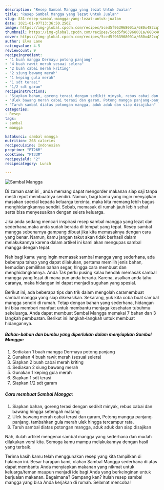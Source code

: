 ```yaml
---
description: "Resep Sambal Mangga yang lezat Untuk Jualan"
title: "Resep Sambal Mangga yang lezat Untuk Jualan"
slug: 831-resep-sambal-mangga-yang-lezat-untuk-jualan
date: 2021-01-07T13:36:50.256Z
image: https://img-global.cpcdn.com/recipes/5ced5f963968001a/680x482cq70/sambal-mangga-foto-resep-utama.jpg
thumbnail: https://img-global.cpcdn.com/recipes/5ced5f963968001a/680x482cq70/sambal-mangga-foto-resep-utama.jpg
cover: https://img-global.cpcdn.com/recipes/5ced5f963968001a/680x482cq70/sambal-mangga-foto-resep-utama.jpg
author: Elva Lane
ratingvalue: 4.5
reviewcount: 9
recipeingredient:
- "1 buah mangga Dermayu potong panjang"
- "4 buah rawit merah sesuai selera"
- "2 buah cabai merah kriting"
- "2 siung bawang merah"
- "1 keping gula merah"
- "1 sdt terasi"
- "1/2 sdt garam"
recipeinstructions:
- "Siapkan bahan, goreng terasi dengan sedikit minyak, rebus cabai dan bawang hingga setengah matang"
- "Ulek bawang merah cabai terasi dan garam, Potong mangga panjang-panjang, tambahkan gula merah ulek hingga tercampur rata."
- "Taruh sambal diatas potongan mangga, aduk aduk dan siap disajikan"
categories:
- Resep
tags:
- sambal
- mangga

katakunci: sambal mangga 
nutrition: 268 calories
recipecuisine: Indonesian
preptime: "PT26M"
cooktime: "PT33M"
recipeyield: "2"
recipecategory: Lunch

---
```



![Sambal Mangga](https://img-global.cpcdn.com/recipes/5ced5f963968001a/680x482cq70/sambal-mangga-foto-resep-utama.jpg)

Di zaman  saat ini , anda memang dapat mengorder makanan siap saji tanpa mesti repot membuatnya sendiri. Namun, bagi kamu yang ingin menyajikan masakan special kepada keluarga tercinta, maka kita memang lebih bagus menghidangkannya sendiri. Sebab, memasak di rumah jauh lebih sehat serta bisa menyesuaikan dengan selera keluarga.

Jika anda sedang mencari inspirasi resep sambal mangga yang lezat dan sederhana,maka anda sudah berada di tempat yang tepat. Resep sambal mangga  sebenarnya gampang dibuat jika kita memasaknya dengan cara yang benar. Namun, kamu jangan takut akan tidak berhasil dalam melakukannya 
karena dalam artikel ini kami akan mengupas sambal mangga dengan tepat.  



Nah bagi kamu yang ingin memasak sambal mangga yang sederhana, ada beberapa tahap yang dapat dilakukan, pertama memilih jenis bahan, kemudian pemilihan bahan segar, hingga cara membuat dan menghidangkannya. Anda Tak perlu pusing kalau hendak memasak sambal mangga yang lezat di mana pun anda berada. Karena, asalkan anda  tahu caranya, maka hidangan ini dapat menjadi suguhan yang spesial.

Berikut ini, ada beberapa tips dan trik dalam mengolah caramembuat sambal mangga yang siap dikreasikan. Sekarang, yuk kita coba buat sambal mangga sendiri di rumah. Tetap dengan bahan yang sederhana, hidangan ini bisa memberi manfaat untuk membantu menjaga kesehatan tubuhmu sekeluarga. Anda dapat membuat Sambal Mangga memakai 7 bahan dan 3 langkah pembuatan. Berikut ini langkah-langkah untuk membuat hidangannya.

<!--inarticleads1-->

##### Bahan-bahan dan bumbu yang diperlukan dalam menyiapkan Sambal Mangga:

1. Sediakan 1 buah mangga Dermayu potong panjang
1. Gunakan 4 buah rawit merah (sesuai selera)
1. Siapkan 2 buah cabai merah kriting
1. Sediakan 2 siung bawang merah
1. Gunakan 1 keping gula merah
1. Siapkan 1 sdt terasi
1. Siapkan 1/2 sdt garam




<!--inarticleads2-->

##### Cara membuat Sambal Mangga:

1. Siapkan bahan, goreng terasi dengan sedikit minyak, rebus cabai dan bawang hingga setengah matang
1. Ulek bawang merah cabai terasi dan garam, Potong mangga panjang-panjang, tambahkan gula merah ulek hingga tercampur rata.
1. Taruh sambal diatas potongan mangga, aduk aduk dan siap disajikan




Nah, itulah artikel mengenai  sambal mangga  yang sederhana dan mudah dilakukan versi kita. Semoga kamu mampu melakukannya dengan hasil yang terbaik. 

Terima kasih kamu telah menggunakan resep yang kita tampilkan di halaman ini. Besar harapan kami, olahan  Sambal Mangga sederhana di atas dapat membantu Anda menyiapkan makanan yang nikmat untuk keluarga/teman maupun menjadi ide bagi Anda yang berkeinginan untuk berjualan makanan. Bagaimana? Gampang kan? Itulah resep sambal mangga yang bisa Anda kerjakan di rumah. Selamat mencoba!

